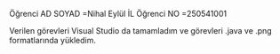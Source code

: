 Öğrenci AD SOYAD =Nihal Eylül İL
Öğrenci NO =250541001

Verilen görevleri Visual Studio da tamamladım ve görevleri .java ve .png formatlarında yükledim.
